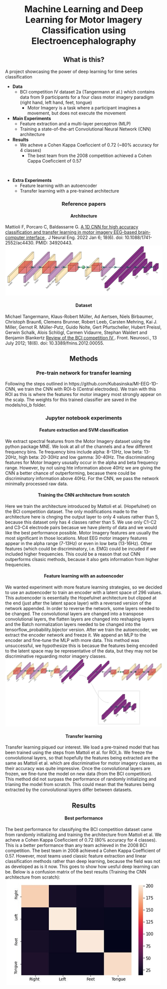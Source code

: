 <h1 align="center" > Machine Learning and Deep Learning for Motor Imagery Classification using Electroencephalography </h1>

<h2 align="center" > What is this? </h2>
<div> A project showcasing the power of deep learning for time series classification</div>

* **Data**
  * BCI competition IV dataset 2a (Tangermann et al.) which contains data from 9 participants for a four class motor imagery paradigm (right hand, left hand, feet, tongue)
    * Motor Imagery is a task where a participant imagines a movement, but does not execute the movement
* **Main Experiments**
  * Feature extraction and a multi-layer perceptron (MLP)
  * Training a state-of-the-art Convolutional Neural Network (CNN) architecture
* **Results**
  * We acheve a Cohen Kappa Coeficcient of 0.72 (~80% accuracy for 4 classes)
    * The best team from the 2008 competition achieved a Cohen Cappa Coeficcient of 0.57
<br>

* **Extra Experiments**
  * Feature learning with an autoencoder
  * Transfer learning with a pre-trained architecture

<h3 align="center" > Reference papers </h3>
<h4 align="center" > Architecture </h4>
 <div> Mattioli F, Porcaro C, Baldassarre G. <a href="https://iopscience.iop.org/article/10.1088/1741-2552/ac4430">A 1D CNN for high accuracy classification and 
transfer learning in motor imagery EEG-based brain-computer interface </a>. J Neural Eng. 2022 
Jan 6;
18(6). doi: 10.1088/1741-2552/ac4430. PMID: 34920443. </div> 

<div align="center">
<img src="Images/hopefullnet.png" alt="HopefullNet">
</div>

<h4 align="center" > Dataset </h4>
<div> Michael Tangermann, Klaus-Robert Müller, Ad Aertsen, Niels Birbaumer, Christoph Braun6, Clemens Brunner, Robert Leeb, Carsten Mehring, Kai J. Miller, Gernot R. Müller-Putz, Guido Nolte, Gert Pfurtscheller, Hubert Preissl, Gerwin Schalk, Alois Schlögl, Carmen Vidaurre, Stephan Waldert and Benjamin Blankertz <a href="https://www.frontiersin.org/articles/10.3389/fnins.2012.00055/full">Review of the BCI competition IV </a>. Front. Neurosci., 13 July 2012;
18(6). doi: 10.3389/fnins.2012.00055. </div> 

<h2 align="center" > Methods </h2>

<h3 align="center" > Pre-train network for transfer learning</h4>
Following the steps outlined in https://github.com/Kubasinska/MI-EEG-1D-CNN, we train the CNN with ROI-b (Central electrodes). We train with this ROI as this is where the features for motor imagery most strongly appear on the scalp. The weights for this trained classifier are saved in the models/roi_b folder.

<h3 align="center" > Jupyter notebook experiments </h3>

<h4 align="center" > Feature extraction and SVM classification</h4>
We extract spectral features from the Motor Imagery dataset using the python package MNE. We look at all of the channels and a few different frequency bins. Te frequency bins include alpha: 8-13Hz, low beta: 13-20Hz, high beta: 20-30Hz and low gamma: 30-40Hz. The discriminating features for Motor Imagery ususally occur in the alpha and beta frequency range. However, by not using hte information above 40Hz we are giving the CNN a better chance of outperforming, becasue there could be discriminatory information above 40Hz. For the CNN, we pass the network minimally processed raw data.

<h4 align="center" > Training the CNN architecture from scratch</h4>
Here we train the architecture introduced by Mattoli et al. (Hopefulnet) on the BCI competition dataset. The only modifications made to the architecture here is chnging the output layer to only 4 values rather than 5, because this dataset only has 4 classes rather than 5. We use only C1-C2 and C3-C4 electrode pairs becasue we have plenty of data and we would like the best performance possible. Motor Imagery features are usually the most significant in those locations. Most EEG motor imagery features appear in the alpha range (7-13Hz) or even in low beta (13-16Hz). Other features (which could be discriminatory, i.e. EMG) could be incuded if we included higher frequencies. This could be a reason that out CNN outperforms clsasic methods, because it also gets information from higher frequencies.


<h4 align="center" > Feature learning with an autoencoder </h4>
We wanted experiment with more feature learning strategies, so we decided to use an autoencoder to train an encoder with a latent space of 296 values. This autoencoder is eesentially the Hopefulnet architecture but clipped at the end (just after the latent space layer) with a reversed version of the network appended. In order to reverse the network, some layers needed to be changed. The convolutional layers are changed into a transpose convolutional layers, the flatten layers are changed into reshaping layers and the Batch normalization layers needed to be changed into the tensorflow_probability.bijector version. After we train the autoencoder, we extract the encoder network and freeze it. We append an MLP to the encoder and fine-tune the MLP with more data.
This method was unsuccessful, we hypothesize this is becasue the features being encoded to the latent space may be representative of the data, but they may not be discriminative reguarding motor imagery classes.

<div align="center">
<img src="Images/autoencoder.jpg" alt="Autoencoder Based on Hopefulnet">
</div>

<h4 align="center" > Transfer learning </h4>
Transfer learning piqued our interest. We load a pre-trained model that has been trained using the steps from Mattoli et al. for ROI_b. We freeze the convolutional layers, so that hopefully the features being extracted are the same as Mattoli et al. which are discriminative for motor imagery classes, as their accuracy was quite impressive. Once the convolutional layers are frozen, we fine-tune the model on new data (from the BCI competition). This method did not surpass the performance of randomly initializing and trianing the model from scratch. This could mean that the features being extracted by the convolutional layers differ between datasets.

<h2 align="center" > Results </h2>

<h4 align="center" > Best performance </h4>
The best performance for classifying the BCI competition dataset came from randomly initializing and training the architecture from Mattoli et al. We acheve a Cohen Kappa Coeficcient of 0.72 (80% accuracy for 4 classes). This is a better performance than any team achieved in the 2008 BCI competition. The best team in 2008 achieved a Cohen Kappa Coefficient of 0.57. However, most teams used classic feature extraction and linear classification methods rather than deep learning, because the field was not as developed as is it now. This goes to show how uesful deep learning can be. Below is a confusion matrix of the best results (Training the CNN architecture from scratch):

<div align="center">
<img src="Images/confusion_matrix.jpg" alt="Confusion matrix of best results">
</div>
